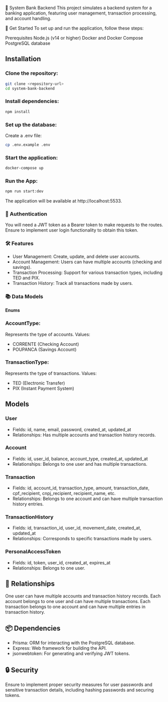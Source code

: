 🏦 System Bank Backend
This project simulates a backend system for a banking application, featuring user management, transaction processing, and account handling.

🚀 Get Started
To set up and run the application, follow these steps:

Prerequisites
Node.js (v14 or higher)
Docker and Docker Compose
PostgreSQL database

## Installation

### Clone the repository:

```bash
git clone <repository-url>
cd system-bank-backend
```

### Install dependencies:

```bash
npm install
```

### Set up the database:

Create a .env file:

```bash
cp .env.example .env
```

### Start the application:

```bash
docker-compose up
```

### Run the App:

```bash
npm run start:dev
```

The application will be available at http://localhost:5533.

### 🔑 Authentication

You will need a JWT token as a Bearer token to make requests to the routes. Ensure to implement user login functionality to obtain this token.

### 🛠️ Features

- User Management: Create, update, and delete user accounts.
- Account Management: Users can have multiple accounts (checking and savings).
- Transaction Processing: Support for various transaction types, including TED and PIX.
- Transaction History: Track all transactions made by users.

### 📚 Data Models

#### Enums

### AccountType:

Represents the type of accounts.
Values:

- CORRENTE (Checking Account)
- POUPANCA (Savings Account)

### TransactionType:

Represents the type of transactions.
Values:
- TED (Electronic Transfer)
- PIX (Instant Payment System)

## Models

### User

- Fields: id, name, email, password, created_at, updated_at
- Relationships: Has multiple accounts and transaction history records.

### Account

- Fields: id, user_id, balance, account_type, created_at, updated_at
- Relationships: Belongs to one user and has multiple transactions.

### Transaction

- Fields: id, account_id, transaction_type, amount, transaction_date, cpf_recipient, cnpj_recipient, recipient_name, etc.
- Relationships: Belongs to one account and can have multiple transaction history entries.

### TransactionHistory

- Fields: id, transaction_id, user_id, movement_date, created_at, updated_at
- Relationships: Corresponds to specific transactions made by users.

### PersonalAccessToken

- Fields: id, token, user_id, created_at, expires_at
- Relationships: Belongs to one user.

## 🔄 Relationships

One user can have multiple accounts and transaction history records.
Each account belongs to one user and can have multiple transactions.
Each transaction belongs to one account and can have multiple entries in transaction history.

## 📦 Dependencies

- Prisma: ORM for interacting with the PostgreSQL database.
- Express: Web framework for building the API.
- jsonwebtoken: For generating and verifying JWT tokens.

## 🔒 Security

Ensure to implement proper security measures for user passwords and sensitive transaction details, including hashing passwords and securing tokens.

